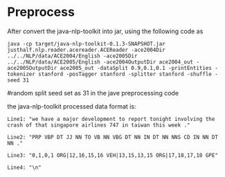 # Preprocess
After convert the java-nlp-toolkit into jar, using the following code as
```
java -cp target/java-nlp-toolkit-0.1.3-SNAPSHOT.jar justhalf.nlp.reader.acereader.ACEReader -ace2004Dir ../../NLP/data/ACE2004/English -ace2005Dir ../../NLP/data/ACE2005/English -ace2004OutputDir ace2004_out -ace2005OutputDir ace2005_out -dataSplit 0.9,0.1,0.1 -printEntities -tokenizer stanford -posTagger stanford -splitter stanford -shuffle -seed 31
```
#random split seed set as 31 in the jave preprocessing code

the java-nlp-toolkit processed data format is:
```
Line1: "we have a major development to report tonight involving the crash of that singapore airlines 747 in taiwan this week ."

Line2: "PRP VBP DT JJ NN TO VB NN VBG DT NN IN DT NN NNS CD IN NN DT NN ."

Line3: "0,1,0,1 ORG|12,16,15,16 VEH|13,15,13,15 ORG|17,18,17,18 GPE"

Line4: "\n"
```
